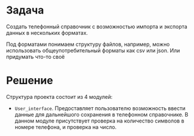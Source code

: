 # Задача
Создать телефонный справочник с возможностью импорта и экспорта данных в нескольких форматах. 

Под форматами понимаем структуру файлов, например, можно использовать общеупотребительный форматы как csv или json. Или придумать что-то своё

# Решение
Структура проекта состоит из 4 модулей:
* `User_interface`. Предоставляет пользователю возможность ввести данные для дальнейшого сохранения в телефонном справочнике. 
   В данном модуле присутствует проверка на количество символов в номере телефона, и проверка на число.
